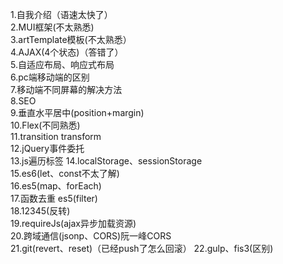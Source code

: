 1.自我介绍（语速太快了）     
2.MUI框架(不太熟悉)    
3.artTemplate模板(不太熟悉）  
4.AJAX(4个状态)（答错了）  
5.自适应布局、响应式布局  
6.pc端移动端的区别  
7.移动端不同屏幕的解决方法  
8.SEO  
9.垂直水平居中(position+margin)  
10.Flex(不同熟悉)  
11.transition transform  
12.jQuery事件委托  
13.js遍历标签
14.localStorage、sessionStorage  
15.es6(let、const不太了解)  
16.es5(map、forEach)  
17.函数去重  es5(filter)  
18.12345(反转)    
19.requireJs(ajax异步加载资源)  
20.跨域通信(jsonp、CORS)阮一峰CORS   
21.git(revert、reset)（已经push了怎么回滚） 
22.gulp、fis3(区别)  
